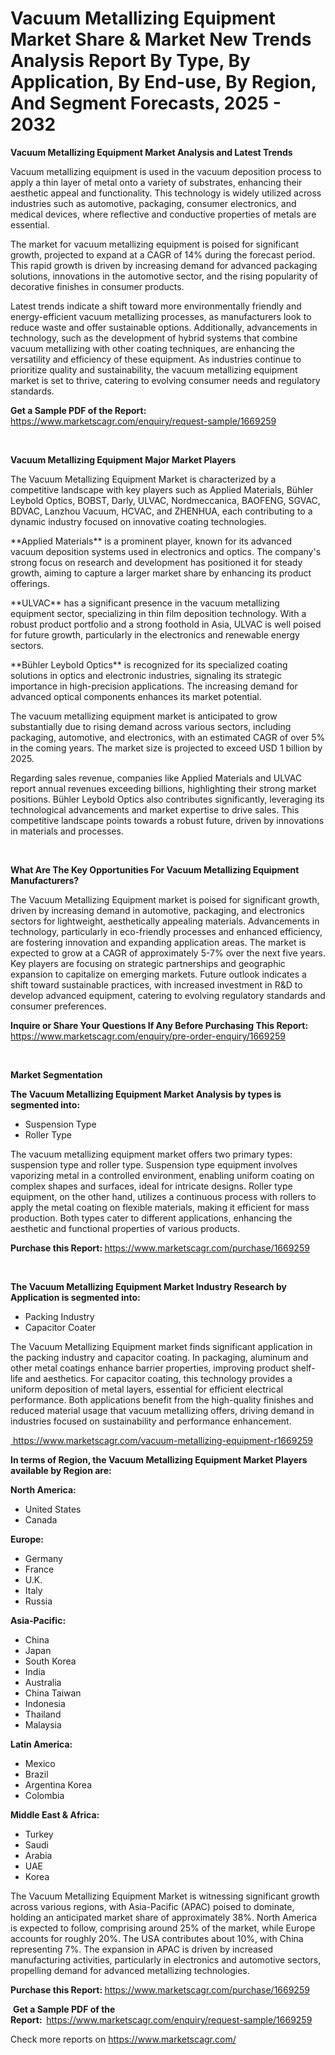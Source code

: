 <p><h1>Vacuum Metallizing Equipment Market Share & Market New Trends Analysis Report By Type, By Application, By End-use, By Region, And Segment Forecasts, 2025 - 2032</h1></p><p><strong>Vacuum Metallizing Equipment Market Analysis and Latest Trends</strong></p>
<p><p>Vacuum metallizing equipment is used in the vacuum deposition process to apply a thin layer of metal onto a variety of substrates, enhancing their aesthetic appeal and functionality. This technology is widely utilized across industries such as automotive, packaging, consumer electronics, and medical devices, where reflective and conductive properties of metals are essential.</p><p>The market for vacuum metallizing equipment is poised for significant growth, projected to expand at a CAGR of 14% during the forecast period. This rapid growth is driven by increasing demand for advanced packaging solutions, innovations in the automotive sector, and the rising popularity of decorative finishes in consumer products. </p><p>Latest trends indicate a shift toward more environmentally friendly and energy-efficient vacuum metallizing processes, as manufacturers look to reduce waste and offer sustainable options. Additionally, advancements in technology, such as the development of hybrid systems that combine vacuum metallizing with other coating techniques, are enhancing the versatility and efficiency of these equipment. As industries continue to prioritize quality and sustainability, the vacuum metallizing equipment market is set to thrive, catering to evolving consumer needs and regulatory standards.</p></p>
<p><strong>Get a Sample PDF of the Report:&nbsp;</strong> <a href="https://www.marketscagr.com/enquiry/request-sample/1669259?utm_campaign=3195&utm_medium=2&utm_source=Github&utm_content=ia&utm_term=08042025&utm_id=vacuum-metallizing-equipment">https://www.marketscagr.com/enquiry/request-sample/1669259</a></p>
<p>&nbsp;</p>
<p><strong>Vacuum Metallizing Equipment Major Market Players</strong></p>
<p><p>The Vacuum Metallizing Equipment Market is characterized by a competitive landscape with key players such as Applied Materials, Bühler Leybold Optics, BOBST, Darly, ULVAC, Nordmeccanica, BAOFENG, SGVAC, BDVAC, Lanzhou Vacuum, HCVAC, and ZHENHUA, each contributing to a dynamic industry focused on innovative coating technologies.</p><p>**Applied Materials** is a prominent player, known for its advanced vacuum deposition systems used in electronics and optics. The company's strong focus on research and development has positioned it for steady growth, aiming to capture a larger market share by enhancing its product offerings.</p><p>**ULVAC** has a significant presence in the vacuum metallizing equipment sector, specializing in thin film deposition technology. With a robust product portfolio and a strong foothold in Asia, ULVAC is well poised for future growth, particularly in the electronics and renewable energy sectors.</p><p>**Bühler Leybold Optics** is recognized for its specialized coating solutions in optics and electronic industries, signaling its strategic importance in high-precision applications. The increasing demand for advanced optical components enhances its market potential.</p><p>The vacuum metallizing equipment market is anticipated to grow substantially due to rising demand across various sectors, including packaging, automotive, and electronics, with an estimated CAGR of over 5% in the coming years. The market size is projected to exceed USD 1 billion by 2025.</p><p>Regarding sales revenue, companies like Applied Materials and ULVAC report annual revenues exceeding billions, highlighting their strong market positions. Bühler Leybold Optics also contributes significantly, leveraging its technological advancements and market expertise to drive sales. This competitive landscape points towards a robust future, driven by innovations in materials and processes.</p></p>
<p>&nbsp;</p>
<p><strong>What Are The Key Opportunities For Vacuum Metallizing Equipment Manufacturers?</strong></p>
<p><p>The Vacuum Metallizing Equipment market is poised for significant growth, driven by increasing demand in automotive, packaging, and electronics sectors for lightweight, aesthetically appealing materials. Advancements in technology, particularly in eco-friendly processes and enhanced efficiency, are fostering innovation and expanding application areas. The market is expected to grow at a CAGR of approximately 5-7% over the next five years. Key players are focusing on strategic partnerships and geographic expansion to capitalize on emerging markets. Future outlook indicates a shift toward sustainable practices, with increased investment in R&D to develop advanced equipment, catering to evolving regulatory standards and consumer preferences.</p></p>
<p><strong>Inquire or Share Your Questions If Any Before Purchasing This Report:</strong> <a href="https://www.marketscagr.com/enquiry/pre-order-enquiry/1669259?utm_campaign=3195&utm_medium=2&utm_source=Github&utm_content=ia&utm_term=08042025&utm_id=vacuum-metallizing-equipment">https://www.marketscagr.com/enquiry/pre-order-enquiry/1669259</a></p>
<p>&nbsp;</p>
<p><strong>Market Segmentation</strong></p>
<p><strong>The Vacuum Metallizing Equipment Market Analysis by types is segmented into:</strong></p>
<p><ul><li>Suspension Type</li><li>Roller Type</li></ul></p>
<p><p>The vacuum metallizing equipment market offers two primary types: suspension type and roller type. Suspension type equipment involves vaporizing metal in a controlled environment, enabling uniform coating on complex shapes and surfaces, ideal for intricate designs. Roller type equipment, on the other hand, utilizes a continuous process with rollers to apply the metal coating on flexible materials, making it efficient for mass production. Both types cater to different applications, enhancing the aesthetic and functional properties of various products.</p></p>
<p><strong>Purchase this Report:&nbsp;</strong><a href="https://www.marketscagr.com/purchase/1669259?utm_campaign=3195&utm_medium=2&utm_source=Github&utm_content=ia&utm_term=08042025&utm_id=vacuum-metallizing-equipment">https://www.marketscagr.com/purchase/1669259</a></p>
<p>&nbsp;</p>
<p><strong>The Vacuum Metallizing Equipment Market Industry Research by Application is segmented into:</strong></p>
<p><ul><li>Packing Industry</li><li>Capacitor Coater</li></ul></p>
<p><p>The Vacuum Metallizing Equipment market finds significant application in the packing industry and capacitor coating. In packaging, aluminum and other metal coatings enhance barrier properties, improving product shelf-life and aesthetics. For capacitor coating, this technology provides a uniform deposition of metal layers, essential for efficient electrical performance. Both applications benefit from the high-quality finishes and reduced material usage that vacuum metallizing offers, driving demand in industries focused on sustainability and performance enhancement.</p></p>
<p><a href="https://www.marketscagr.com/vacuum-metallizing-equipment-r1669259?utm_campaign=3195&utm_medium=2&utm_source=Github&utm_content=ia&utm_term=08042025&utm_id=vacuum-metallizing-equipment">&nbsp;https://www.marketscagr.com/vacuum-metallizing-equipment-r1669259</a></p>
<p><strong>In terms of Region, the Vacuum Metallizing Equipment Market Players available by Region are:</strong></p>
<p>
    <p> <strong> North America: </strong>
        <ul>
            <li>United States</li>
            <li>Canada</li>
        </ul>
        </p> 
    <p> <strong> Europe: </strong>
        <ul>
            <li>Germany</li>
            <li>France</li>
            <li>U.K.</li>
            <li>Italy</li>
            <li>Russia</li>
        </ul>
        </p> 
    <p> <strong> Asia-Pacific: </strong>
        <ul>
            <li>China</li>
            <li>Japan</li>
            <li>South Korea</li>
            <li>India</li>
            <li>Australia</li>
            <li>China Taiwan</li>
            <li>Indonesia</li>
            <li>Thailand</li>
            <li>Malaysia</li>
        </ul>
        </p> 
    <p> <strong> Latin America: </strong>
        <ul>
            <li>Mexico</li>
            <li>Brazil</li>
            <li>Argentina Korea</li>
            <li>Colombia</li>
        </ul>
        </p> 
    <p> <strong> Middle East & Africa: </strong>
        <ul>
            <li>Turkey</li>
            <li>Saudi</li>
            <li>Arabia</li>
            <li>UAE</li>
            <li>Korea</li>
        </ul>
    </p>
    </p>
<p><p>The Vacuum Metallizing Equipment Market is witnessing significant growth across various regions, with Asia-Pacific (APAC) poised to dominate, holding an anticipated market share of approximately 38%. North America is expected to follow, comprising around 25% of the market, while Europe accounts for roughly 20%. The USA contributes about 10%, with China representing 7%. The expansion in APAC is driven by increased manufacturing activities, particularly in electronics and automotive sectors, propelling demand for advanced metallizing technologies.</p></p>
<p><strong>Purchase this Report: </strong><a href="https://www.marketscagr.com/purchase/1669259?utm_campaign=3195&utm_medium=2&utm_source=Github&utm_content=ia&utm_term=08042025&utm_id=vacuum-metallizing-equipment">https://www.marketscagr.com/purchase/1669259</a></p>
<p>&nbsp;<strong>Get a Sample PDF of the Report:&nbsp;&nbsp;</strong><a href="https://www.marketscagr.com/enquiry/request-sample/1669259?utm_campaign=3195&utm_medium=2&utm_source=Github&utm_content=ia&utm_term=08042025&utm_id=vacuum-metallizing-equipment">https://www.marketscagr.com/enquiry/request-sample/1669259</a></p>
<p><strong></strong></p>
<p>Check more reports on <a href="https://www.marketscagr.com/?utm_campaign=3195&utm_medium=2&utm_source=Github&utm_content=ia&utm_term=08042025&utm_id=vacuum-metallizing-equipment">https://www.marketscagr.com/</a></p>
